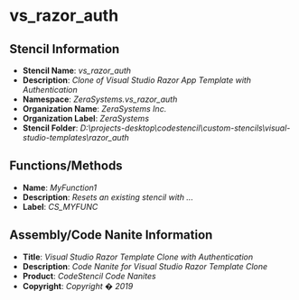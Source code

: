# vs_razor_auth

## Stencil Information
- **Stencil Name**: *vs_razor_auth*
- **Description**: *Clone of Visual Studio Razor App Template with Authentication*
- **Namespace**: *ZeraSystems.vs_razor_auth*
- **Organization Name**: *ZeraSystems Inc.*
- **Organization Label**: *ZeraSystems*
- **Stencil Folder**: *D:\projects-desktop\codestencil\custom-stencils\visual-studio-templates\razor_auth*

## Functions/Methods
- **Name**: *MyFunction1*
- **Description**: *Resets an existing stencil with ...*
- **Label**: *CS_MYFUNC*

## Assembly/Code Nanite Information
- **Title**: *Visual Studio Razor Template Clone with Authentication*
- **Description**: *Code Nanite for Visual Studio Razor Template Clone*
- **Product**: *CodeStencil Code Nanites*
- **Copyright**: *Copyright �  2019*


